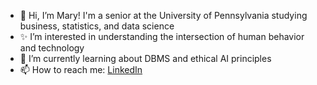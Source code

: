 - 🤍 Hi, I’m Mary! I'm a senior at the University of Pennsylvania studying business, statistics, and data science
- ✨ I’m interested in understanding the intersection of human behavior and technology
- 🌱 I’m currently learning about DBMS and ethical AI principles
- 📫 How to reach me: <a href="https://www.linkedin.com/in/mxumary/">LinkedIn</a>

<!---
mxumary/mxumary is a ✨ special ✨ repository because its `README.md` (this file) appears on your GitHub profile.
You can click the Preview link to take a look at your changes.
--->
